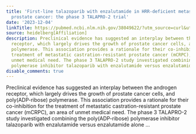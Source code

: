 ```yaml
---
title: 'First-line talazoparib with enzalutamide in HRR-deficient metastatic castration-resistant
  prostate cancer: the phase 3 TALAPRO-2 trial'
date: '2023-12-04'
linkTitle: https://pubmed.ncbi.nlm.nih.gov/38049622/?utm_source=curl&utm_medium=rss&utm_campaign=pubmed-2&utm_content=1FakS-2QOkCT8HsMOQP1bCRQ4YzyumYOmxmF0moLsQ3dFB1E9V&fc=20220326224207&ff=20231205170740&v=2.17.9.post6+86293ac
source: heidelberg[Affiliation]
description: Preclinical evidence has suggested an interplay between the androgen
  receptor, which largely drives the growth of prostate cancer cells, and poly(ADP-ribose)
  polymerase. This association provides a rationale for their co-inhibition for the
  treatment of metastatic castration-resistant prostate cancer (mCRPC), an area of
  unmet medical need. The phase 3 TALAPRO-2 study investigated combining the poly(ADP-ribose)
  polymerase inhibitor talazoparib with enzalutamide versus enzalutamide alone ...
disable_comments: true
---
```

Preclinical evidence has suggested an interplay between the androgen receptor, which largely drives the growth of prostate cancer cells, and poly(ADP-ribose) polymerase. This association provides a rationale for their co-inhibition for the treatment of metastatic castration-resistant prostate cancer (mCRPC), an area of unmet medical need. The phase 3 TALAPRO-2 study investigated combining the poly(ADP-ribose) polymerase inhibitor talazoparib with enzalutamide versus enzalutamide alone ...